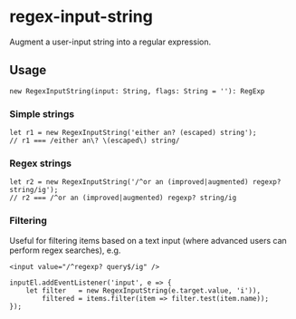 # regex-input-string

Augment a user-input string into a regular expression.

## Usage

`new RegexInputString(input: String, flags: String = ''): RegExp`

### Simple strings
    let r1 = new RegexInputString('either an? (escaped) string');
    // r1 === /either an\? \(escaped\) string/

### Regex strings
    let r2 = new RegexInputString('/^or an (improved|augmented) regexp? string/ig');
    // r2 === /^or an (improved|augmented) regexp? string/ig

### Filtering
Useful for filtering items based on a text input (where advanced users can perform regex searches), e.g.

    <input value="/^regexp? query$/ig" />

    inputEl.addEventListener('input', e => {
        let filter   = new RegexInputString(e.target.value, 'i')),
            filtered = items.filter(item => filter.test(item.name));
    });